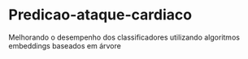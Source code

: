 # Predicao-ataque-cardiaco
Melhorando o desempenho dos classificadores utilizando algoritmos embeddings baseados em árvore
